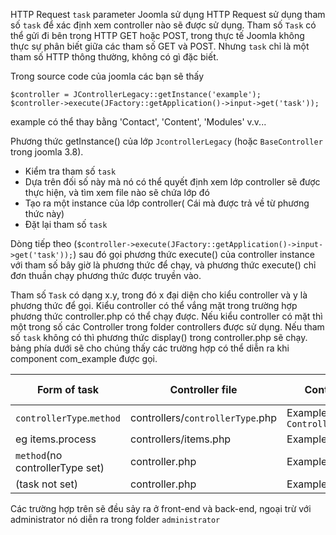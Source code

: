 HTTP Request ```task``` parameter 
Joomla sử dụng HTTP Request sử dụng tham số  ```task```  để xác định xem controller nào sẽ được sử dụng. Tham số ```Task``` có thể gửi đi bên trong HTTP GET hoặc POST, trong thực tế Joomla không thực sự phân biết giữa các tham số GET và POST. Nhưng ```task``` chỉ là một tham số HTTP thông thường, không có gì đặc biết.

Trong source code của joomla các bạn sẽ thấy 

```
$controller = JControllerLegacy::getInstance('example');
$controller->execute(JFactory::getApplication()->input->get('task'));
```
example có thể thay bằng 'Contact', 'Content', 'Modules' v.v...

Phương thức getInstance() của lớp ```JcontrollerLegacy``` (hoặc ```BaseController``` trong joomla 3.8).

* Kiểm tra tham số ```task```
* Dựa trên đối số này mà nó có thể quyết định xem lớp controller sẽ được thực hiện, và tìm xem file nào sẽ chứa lớp đó 
* Tạo ra một instance của lớp controller( Cái mà được trả về từ phương thức này)
* Đặt lại tham số ```task``` 

Dòng tiếp theo (```$controller->execute(JFactory::getApplication()->input->get('task'));```) sau đó gọi phương thức execute() của controller instance với tham số bây giờ là phương thức để chạy, và phương thức execute() chỉ đơn thuần chạy phương thức được truyền vào.

Tham số ```Task``` có dạng x.y, trong đó x đại diện cho kiểu controller và y là phương thức để gọi. Kiểu controller có thể vắng mặt trong trường hợp phương thức controller.php có thể chạy được. Nếu kiểu controller có mặt thì một trong số các Controller trong folder controllers được sử dụng. Nếu tham số ```task``` không có thì phương thức display() trong controller.php sẽ chạy. bảng phía dưới sẽ cho chúng thấy các trường hợp có thể diễn ra khi component com_example được gọi.

| Form of task| Controller file | Controller class |Controller method|
| -------- | -------- | -------- |-------- |
| ```controllerType```.```method```     | controllers/```controllerType```.php     | ExampleController``` ControllerType```   | ```method```|
|eg items.process|controllers/items.php|ExampleControllerItems|process|
|```method```(no controllerType set)|controller.php|ExampleController|method|
|(task not set)|controller.php|ExampleController|display|

Các trường hợp trên sẽ đều sảy ra ở front-end và back-end, ngoại trừ với administrator nó diễn ra trong folder ```administrator```